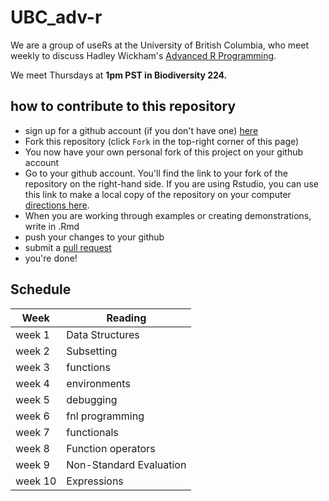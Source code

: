 UBC_adv-r
=========

We are a group of useRs at the University of British Columbia, who meet weekly to discuss Hadley Wickham's [Advanced R Programming](http://adv-r.had.co.nz/).  


We meet Thursdays at **1pm PST in Biodiversity 224.**

## how to contribute to this repository

* sign up for a github account (if you don't have one) [here](https://github.com/join)
* Fork this repository (click `Fork` in the top-right corner of this page)
* You now have your own personal fork of this project on your github account
* Go to your github account.  You'll find the link to your fork of the repository on the right-hand side. If you are using Rstudio, you can use this link to make a local copy of the repository on your computer [directions here](https://support.rstudio.com/hc/en-us/articles/200526207-Using-Projects).
* When you are working through examples or creating demonstrations, write in .Rmd
* push your changes to your github
* submit a [pull request](https://help.github.com/articles/using-pull-requests)
* you're done!

## Schedule

| Week    |  Reading                |
| ------- | ----------------------- |
| week 1  | Data Structures         |
| week 2  | Subsetting              |
| week 3  | functions               |
| week 4  | environments            |
| week 5  | debugging               |
| week 6  | fnl programming         |
| week 7  | functionals             |
| week 8  | Function operators      |
| week 9  | Non-Standard Evaluation |
| week 10 | Expressions             |


